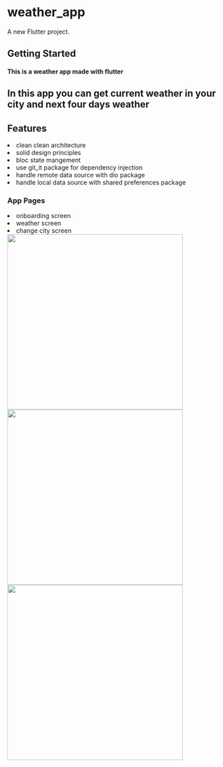 # weather_app

A new Flutter project.

## Getting Started

#### This is a weather app made with flutter 

## In this app you can get current weather in your city and next four days weather 

## Features

<li/>clean clean architecture
<li/>solid design principles
<li/>bloc state mangement
<li>use git_it package for dependency injection
<li>handle remote data source with dio package
<li>handle local data source with shared preferences package


### App Pages
  
<li>onboarding screen
<li>weather screen
<li>change city screen

<div>
  <img src="https://user-images.githubusercontent.com/32137323/190085555-fb88d663-5555-4963-98b2-d04a89ff597b.jpg" width="400">
  <img src="https://user-images.githubusercontent.com/32137323/190085555-fb88d663-5555-4963-98b2-d04a89ff597b.jpg)"  width="400">
  <img src="https://user-images.githubusercontent.com/32137323/190085555-fb88d663-5555-4963-98b2-d04a89ff597b.jpg)"  width="400">

  </div>
